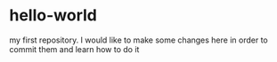 # hello-world
my first repository. 
I would like to make some changes here in order to commit them and learn how to do it
